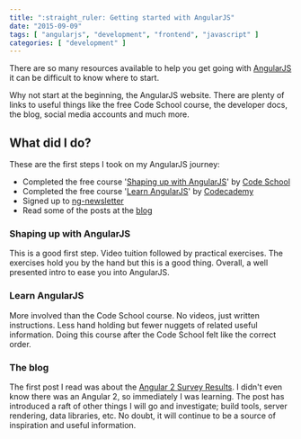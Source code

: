 ```yaml
---
title: ":straight_ruler: Getting started with AngularJS"
date: "2015-09-09"
tags: [ "angularjs", "development", "frontend", "javascript" ]
categories: [ "development" ]
---
```


There are so many resources available to help you get going with
[AngularJS](https://angularjs.org/) it can be difficult to know where to start.

Why not start at the beginning, the AngularJS website. There are plenty of
links to useful things like the free Code School course, the developer docs,
the blog, social media accounts and much more.

## What did I do?

These are the first steps I took on my AngularJS journey:

* Completed the free course
  '[Shaping up with AngularJS](http://angular.codeschool.com/)' by
  [Code School](https://www.codeschool.com/)
* Completed the free course
  '[Learn AngularJS](https://www.codecademy.com/en/courses/learn-angularjs)' by
  [Codecademy](https://www.codecademy.com/)
* Signed up to [ng-newsletter](http://www.ng-newsletter.com/)
* Read some of the posts at the [blog](https://blog.angularjs.org/)


### Shaping up with AngularJS

This is a good first step. Video tuition followed by practical exercises. The
exercises hold you by the hand but this is a good thing. Overall, a well
presented intro to ease you into AngularJS.

### Learn AngularJS

More involved than the Code School course. No videos, just written
instructions. Less hand holding but fewer nuggets of related useful
information. Doing this course after the Code School felt like the correct
order.

### The blog

The first post I read was about the
[Angular 2 Survey Results](http://angularjs.blogspot.co.uk/2015/09/angular-2-survey-results.html).
I didn't even know there was an Angular 2, so immediately I was learning.
The post has introduced a raft of other things I will go and investigate; build
tools, server rendering, data libraries, etc. No doubt, it will continue to be
a source of inspiration and useful information.
